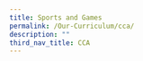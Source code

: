 ```yaml
---
title: Sports and Games
permalink: /Our-Curriculum/cca/
description: ""
third_nav_title: CCA
---
```

